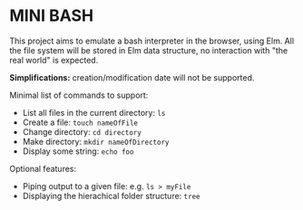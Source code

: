 # MINI BASH

This project aims to emulate a bash interpreter in the browser, using Elm. All the file
system will be stored in Elm data structure, no interaction with "the real world" is
expected.

**Simplifications:** creation/modification date will not be supported.

Minimal list of commands to support:
* List all files in the current directory: `ls`
* Create a file: `touch nameOfFile`
* Change directory: `cd directory`
* Make directory: `mkdir nameOfDirectory`
* Display some string: `echo foo`

Optional features:
* Piping output to a given file: e.g. `ls > myFile`
* Displaying the hierachical folder structure: `tree`